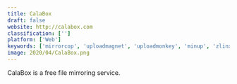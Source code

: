 ```yaml
---
title: CalaBox
draft: false 
website: http://calabox.com
classification: ['']
platform: ['Web']
keywords: ['mirrorcop', 'uploadmagnet', 'uploadmonkey', 'minup', 'zlinx']
image: 2020/04/CalaBox.png
---
```

CalaBox is a free file mirroring service.